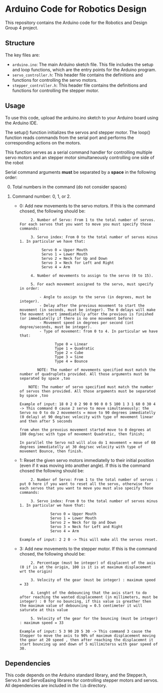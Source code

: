 # Arduino Code for Robotics Design
This repository contains the Arduino code for the Robotics and Design Group 4 project.

## Structure

The key files are:

- `arduino.ino`: The main Arduino sketch file. This file includes the setup and loop functions, which are the entry points for the Arduino program.
- `servo_controller.h`: This header file contains the definitions and functions for controlling the servo motors.
- `stepper_controller.h`: This header file contains the definitions and functions for controlling the stepper motor.

## Usage

To use this code, upload the arduino.ino sketch to your Arduino board using the Arduino IDE.

The setup() function initializes the servos and stepper motor. The loop() function reads commands from the serial port and performs the corresponding actions on the motors.

This function serves as a serial command handler for controlling multiple servo motors and an stepper motor simultaneously controlling one side of the robot
  
Serial command arguments **must** be separated by a **space** in the following order:

0. Total numbers in the command (do not consider spaces)

1. Command number: 0, 1, or 2.

   - 0: Add new movements to the servo motors. If this is the command chosed, the following should be:  
          
              2. Number of Servo: From 1 to the total number of servos. For each servos that you want to move you must specify those commands:
 
              3. Servo index: From 0 to the total number of servos minus 1. In particular we have that:

                   Servo 0 = Upper Mouth
                   Servo 1 = Lower Mouth
                   Servo 2 = Neck for Up and Down
                   Servo 3 = Neck for Left and Right
                   Servo 4 = Arm

              4. Number of movements to assign to the servo (0 to 15).

              5. For each movement assigned to the servo, must specify in order:

                  - Angle to assign to the servo (in degrees, must be integer).
                  - Delay after the previous movement to start the movement (in seconds, must be integer). The 0 delays will make the movemnt start immediatelly after the previous is finished (or immediatelly if there is no one movement before)
                  - Movement speed in degrees per second (int degree/seconds, must be integer).
                  - Type of movement: from 0 to 4. In particular we have that:

                         Type 0 = Linear 
                         Type 1 = Quadratic
                         Type 2 = Cube
                         Type 3 = Sine
                         Type 4 = Bounce

                 NOTE: The number of movements specified must match the number of quadruplets provided. All those arguments must be separated by space ,too

             NOTE: The number of servo specified must match the number of servos then provided. All those arguments must be separated by space ,too

         Example of input: 18 0 2 0 2 90 0 90 0 0 5 100 1 3 1 60 0 30 4 -> This command 0 cause 2 servo to move simultaneously: the Servo no 0 to do 2 movements = move to 90 degrees immediatelly (0 delay) at 90 deg/sec velocity with type of movement linear and then after 5 seconds 
                                                                                                                                                                from when the prevoius movement started move to 0 degrees at 100 deg/sec with type of movement Quadratic, then finish; 
                                                                                                                                In parallel the Servo no3 will also do 1 movement = move of 60 degrees immediatelly at 30 deg/sec velocity with type of movement Bounce, then finish.

   - 1: Reset the given servo motors immediatelly to their initial position (even if it was moving into another angle). If this is the command chosed the following should be: 

              2. Number of Servo: From 1 to the total number of servos : put 0 here if you want to reset all the servo, otherwise for each servos that you want to move you must also specify those commands:
              
              3. Servo index: From 0 to the total number of servos minus 1. In particular we have that:

                       Servo 0 = Upper Mouth
                       Servo 1 = Lower Mouth
                       Servo 2 = Neck for Up and Down
                       Servo 3 = Neck for Left and Right
                       Servo 4 = Arm

         Example of input: 2 2 0 -> This will make all the servos reset.

   - 3: Add new movements to the stepper motor. If this is the command chosed, the following should be:  

              2. Percentage (must be integer) of displacent of the axis (0 if is at the origin, 100 is it is at maximum displacement wrt the origin)

              3. Velocity of the gear (must be integer) : maximum speed = 33

              4. Lenght of the debouncing that the axis start to do after reaching the wanted displacement (in millimeters, must be integer) : 0 for no bouncing, if this value is greather then the maximum value of debouncing = 0.5 centimeter it will saturate at this value

              5. Velocity of the gear for the bouncing (must be integer) : maximum speed = 33

         Example of input: 5 3 90 20 5 30 -> This command 3 cause the Stepper to move the axis to 90% of maximum displacement moving the gear at 20 speed , then after reaching the displacemnt it start bouncing up and down of 5 millimiterss with gear speed of 30.

## Dependencies

This code depends on the Arduino standard library, and the Stepper.h, Servo.h and ServoEasing librares for controlling stepper motors and servos. All dependencies are included in the `lib` directory.
